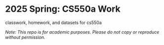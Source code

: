 # 2025 Spring: CS550a Work
classwork, homework, and datasets for cs550a

_Note: This repo is for academic purposes._
_Please do not copy or reproduce without permission._